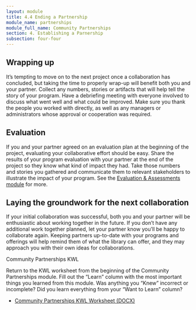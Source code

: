 ```yaml
---
layout: module
title: 4.4 Ending a Partnership
module_name: partnerships
module_full_name: Community Partnerships
section: 4. Establishing a Parnership
subsection: four-four
---
```


## Wrapping up

It’s tempting to move on to the next project once a collaboration has concluded, but taking the time to properly wrap-up will benefit both you and your partner. Collect any numbers, stories or artifacts that will help tell the story of your program. Have a debriefing meeting with everyone involved to discuss what went well and what could be improved. Make sure you thank the people you worked with directly, as well as any managers or administrators whose approval or cooperation was required.   


## Evaluation

If you and your partner agreed on an evaluation plan at the beginning of the project, evaluating your collaborative effort should be easy. Share the results of your program evaluation with your partner at the end of the project so they know what kind of impact they had. Take those numbers and stories you gathered and communicate them to relevant stakeholders to illustrate the impact of your program. See the [Evaluation & Assessments module](../assessment/index.html) for more.    

## Laying the groundwork for the next collaboration

If your initial collaboration was successful, both you and your partner will be enthusiastic about working together in the future. If you don’t have any additional work together planned, let your partner know you’ll be happy to collaborate again. Keeping partners up-to-date with your programs and offerings will help remind them of what the library can offer, and they may approach you with their own ideas for collaborations.

<div class="reflection">
	<p>Community Partnerships KWL</p>
<p>Return to the KWL worksheet from the beginning of the Community Partnerships module. Fill out the “Learn” column with the most important things you learned from this module. Was anything you “Knew” incorrect or incomplete? Did you learn everything from your “Want to Learn” column?</p>
<ul><li><a href="docs/partnerships_KWL.docx">Community Partnerships KWL Worksheet (DOCX)</a></li></ul>

</div>

